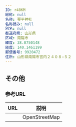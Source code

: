 ```yaml
---
ID: r48KM
総称: null
名称: 琴平神社
名称読み: null
別名: null
都道府県: 山形県
区域: 南陽市
緯度: 38.0750148
経度: 140.1461199
郵便番号: 9920472
住所: 山形県南陽市宮内２４０８−５２
---
```


## その他

### 参考URL

| URL | 説明          |
| --- | ------------- |
|     | OpenStreetMap |
